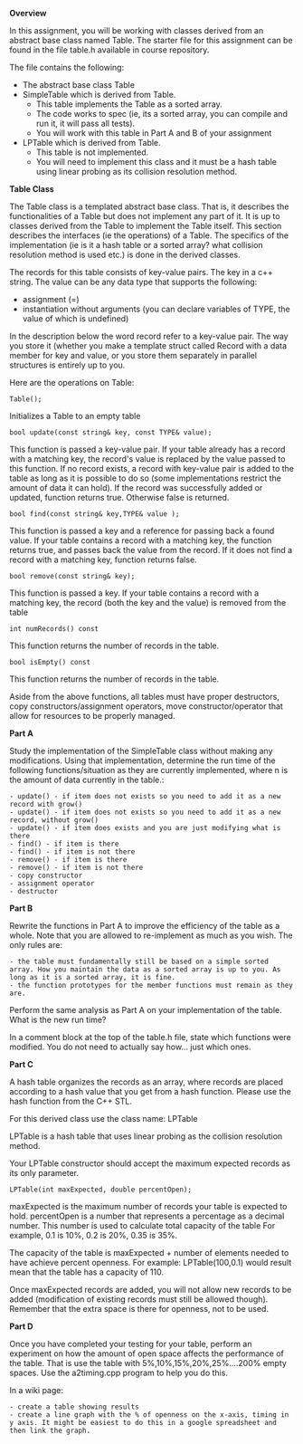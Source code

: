 
**Overview**

In this assignment, you will be working with classes derived from an abstract base class named Table. The starter file for this assignment can be found in the file table.h available in course repository.

The file contains the following:
- The abstract base class Table
- SimpleTable which is derived from Table. 
    - This table implements the Table as a sorted array.
    - The code works to spec (ie, its a sorted array, you can compile and run it, it will pass all tests).
    - You will work with this table in Part A and B of your assignment
- LPTable which is derived from Table. 
    - This table is not implemented.
    - You will need to implement this class and it must be a hash table using linear probing as its collision resolution method.
   
**Table Class**

The Table class is a templated abstract base class. That is, it describes the functionalities of a Table but does not implement any part of it. It is up to classes derived from the Table to implement the Table itself. This section describes the interfaces (ie the operations) of a Table. The specifics of the implementation (ie is it a hash table or a sorted array? what collision resolution method is used etc.) is done in the derived classes.

The records for this table consists of key-value pairs. The key in a c++ string. The value can be any data type that supports the following:
  - assignment (=)
  - instantiation without arguments (you can declare variables of TYPE, the value of which is undefined)

In the description below the word record refer to a key-value pair. The way you store it (whether you make a template struct called Record with a data member for key and value, or you store them separately in parallel structures is entirely up to you.

Here are the operations on Table:
  
``Table();``

Initializes a Table to an empty table

``bool update(const string& key, const TYPE& value);``

This function is passed a key-value pair. If your table already has a record with a matching key, the record's value is replaced by the value passed to this function. If no record exists, a record with key-value pair is added to the table as long as it is possible to do so (some implementations restrict the amount of data it can hold). If the record was successfully added or updated, function returns true. Otherwise false is returned.

``bool find(const string& key,TYPE& value );``

This function is passed a key and a reference for passing back a found value. If your table contains a record with a matching key, the function returns true, and passes back the value from the record. If it does not find a record with a matching key, function returns false.

``bool remove(const string& key);``

This function is passed a key. If your table contains a record with a matching key, the record (both the key and the value) is removed from the table

``int numRecords() const``

This function returns the number of records in the table.

``bool isEmpty() const``

This function returns the number of records in the table.

Aside from the above functions, all tables must have proper destructors, copy constructors/assignment operators, move constructor/operator that allow for resources to be properly managed.

**Part A**

Study the implementation of the SimpleTable class without making any modifications. Using that implementation, determine the run time of the following functions/situation as they are currently implemented, where n is the amount of data currently in the table.:

    - update() - if item does not exists so you need to add it as a new record with grow()
    - update() - if item does not exists so you need to add it as a new record, without grow()
    - update() - if item does exists and you are just modifying what is there
    - find() - if item is there
    - find() - if item is not there
    - remove() - if item is there
    - remove() - if item is not there
    - copy constructor
    - assignment operator
    - destructor

**Part B**

Rewrite the functions in Part A to improve the efficiency of the table as a whole. Note that you are allowed to re-implement as much as you wish. The only rules are:

    - the table must fundamentally still be based on a simple sorted array. How you maintain the data as a sorted array is up to you. As long as it is a sorted array, it is fine.
    - the function prototypes for the member functions must remain as they are.

Perform the same analysis as Part A on your implementation of the table. What is the new run time?

In a comment block at the top of the table.h file, state which functions were modified. You do not need to actually say how... just which ones.

**Part C**

A hash table organizes the records as an array, where records are placed according to a hash value that you get from a hash function. Please use the hash function from the C++ STL. 

For this derived class use the class name: LPTable

LPTable is a hash table that uses linear probing as the collision resolution method.

Your LPTable constructor should accept the maximum expected records as its only parameter.

``LPTable(int maxExpected, double percentOpen);``

maxExpected is the maximum number of records your table is expected to hold. percentOpen is a number that represents a percentage as a decimal number. This number is used to calculate total capacity of the table For example, 0.1 is 10%, 0.2 is 20%, 0.35 is 35%.

The capacity of the table is maxExpected + number of elements needed to have achieve percent openness. For example: LPTable(100,0.1) would result mean that the table has a capacity of 110.

Once maxExpected records are added, you will not allow new records to be added (modification of existing records must still be allowed though). Remember that the extra space is there for openness, not to be used.

**Part D**

Once you have completed your testing for your table, perform an experiment on how the amount of open space affects the performance of the table. That is use the table with 5%,10%,15%,20%,25%....200% empty spaces. Use the a2timing.cpp program to help you do this.

In a wiki page:

    - create a table showing results
    - create a line graph with the % of openness on the x-axis, timing in y axis. It might be easiest to do this in a google spreadsheet and then link the graph.
